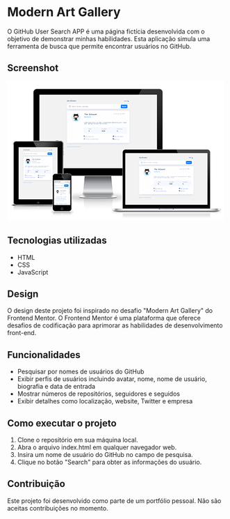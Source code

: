 
# Modern Art Gallery
O GitHub User Search APP é uma página fictícia desenvolvida com o objetivo de demonstrar minhas habilidades. Esta aplicação simula uma ferramenta de busca que permite encontrar usuários no GitHub. 

## Screenshot
![](/assets/images/screenshot.png "Projeto: GitHub - User Search APP")

## Tecnologias utilizadas
+ HTML
+ CSS
+ JavaScript

## Design
O design deste projeto foi inspirado no desafio "Modern Art Gallery" do Frontend Mentor. O Frontend Mentor é uma plataforma que oferece desafios de codificação para aprimorar as habilidades de desenvolvimento front-end.

## Funcionalidades
+ Pesquisar por nomes de usuários do GitHub
+ Exibir perfis de usuários incluindo avatar, nome, nome de usuário, biografia e data de entrada
+ Mostrar números de repositórios, seguidores e seguidos
+ Exibir detalhes como localização, website, Twitter e empresa

## Como executar o projeto
1. Clone o repositório em sua máquina local.
2. Abra o arquivo index.html em qualquer navegador web.
3. Insira um nome de usuário do GitHub no campo de pesquisa.
4. Clique no botão "Search" para obter as informações do usuário.

## Contribuição
Este projeto foi desenvolvido como parte de um portfólio pessoal. Não são aceitas contribuições no momento.
